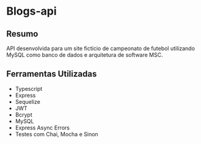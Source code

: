# Blogs-api

## Resumo
API desenvolvida para um site fictício de campeonato de futebol utilizando MySQL como banco de dados e arquitetura de software MSC.

## Ferramentas Utilizadas

- Typescript
- Express
- Sequelize
- JWT
- Bcrypt
- MySQL
- Express Async Errors
- Testes com Chai, Mocha e Sinon


